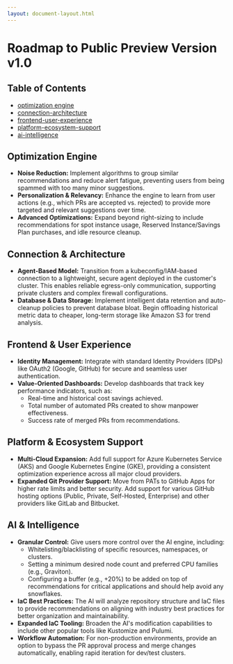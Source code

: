 ```yaml
---
layout: document-layout.html
---
```

# Roadmap to Public Preview Version v1.0

## Table of Contents
- [optimization engine](#optimization-engine)
- [connection-architecture](#connection-architecture)
- [frontend-user-experience](#frontend-user-experience)
- [platform-ecosystem-support](#platform-ecosystem-support)
- [ai-intelligence](#ai-intelligence)

## Optimization Engine
- **Noise Reduction:** Implement algorithms to group similar recommendations and reduce alert fatigue, preventing users from being spammed with too many minor suggestions.
- **Personalization & Relevancy:** Enhance the engine to learn from user actions (e.g., which PRs are accepted vs. rejected) to provide more targeted and relevant suggestions over time.
- **Advanced Optimizations:** Expand beyond right-sizing to include recommendations for spot instance usage, Reserved Instance/Savings Plan purchases, and idle resource cleanup.

## Connection & Architecture
- **Agent-Based Model:** Transition from a kubeconfig/IAM-based connection to a lightweight, secure agent deployed in the customer's cluster. This enables reliable egress-only communication, supporting private clusters and complex firewall configurations.
- **Database & Data Storage:** Implement intelligent data retention and auto-cleanup policies to prevent database bloat. Begin offloading historical metric data to cheaper, long-term storage like Amazon S3 for trend analysis.

## Frontend & User Experience
- **Identity Management:** Integrate with standard Identity Providers (IDPs) like OAuth2 (Google, GitHub) for secure and seamless user authentication.
- **Value-Oriented Dashboards:** Develop dashboards that track key performance indicators, such as:
  - Real-time and historical cost savings achieved.
  - Total number of automated PRs created to show manpower effectiveness.
  - Success rate of merged PRs from recommendations.

## Platform & Ecosystem Support
- **Multi-Cloud Expansion:** Add full support for Azure Kubernetes Service (AKS) and Google Kubernetes Engine (GKE), providing a consistent optimization experience across all major cloud providers.
- **Expanded Git Provider Support:** Move from PATs to GitHub Apps for higher rate limits and better security. Add support for various GitHub hosting options (Public, Private, Self-Hosted, Enterprise) and other providers like GitLab and Bitbucket.

## AI & Intelligence
- **Granular Control:** Give users more control over the AI engine, including:
  - Whitelisting/blacklisting of specific resources, namespaces, or clusters.
  - Setting a minimum desired node count and preferred CPU families (e.g., Graviton).
  - Configuring a buffer (e.g., +20%) to be added on top of recommendations for critical applications and should help avoid any snowflakes.
- **IaC Best Practices:** The AI will analyze repository structure and IaC files to provide recommendations on aligning with industry best practices for better organization and maintainability.
- **Expanded IaC Tooling:** Broaden the AI's modification capabilities to include other popular tools like Kustomize and Pulumi.
- **Workflow Automation:** For non-production environments, provide an option to bypass the PR approval process and merge changes automatically, enabling rapid iteration for dev/test clusters.
